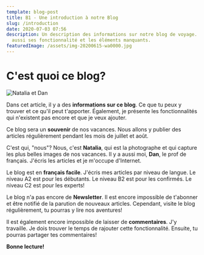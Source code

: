 ```yaml
---
template: blog-post
title: B1 - Une introduction à notre Blog
slug: /introduction
date: 2020-07-03 07:56
description: Un description des informations sur notre blog de voyage. On trouve
  aussi ses fonctionnalité et les éléments manquants.
featuredImage: /assets/img-20200615-wa0000.jpg
---
```

# C'est quoi ce blog?

![Natalia et Dan](/assets/img-20200615-wa0000.jpg "On est pas bien là? tranquilles...")

Dans cet article, il y a des **informations sur ce blog**. Ce que tu peux y trouver et ce qu'il peut t'apporter. Également, je présente les fonctionnalités qui n'existent pas encore et que je veux ajouter.

Ce blog sera un **souvenir** de nos vacances. Nous allons y publier des articles régulièrement pendant les mois de juillet et août.

C'est qui, "nous"? Nous, c'est **Natalia**, qui est la photographe et qui capture les plus belles images de nos vacances. Il y a aussi moi, **Dan**, le prof de français. J'écris les articles et je m'occupe d'Internet.

Le blog est en **français facile**. J'écris mes articles par niveau de langue. Le niveau A2 est pour les débutants. Le niveau B2 est pour les confirmés. Le niveau C2 est pour les experts!

Le blog n'a pas encore de **Newsletter**. Il est encore impossible de t'abonner et être notifié de la parution de nouveaux articles. Cependant, visite le blog régulièrement, tu pourras y lire nos aventures!

Il est également encore impossible de laisser de **commentaires**. J'y travaille. Je dois trouver le temps de rajouter cette fonctionnalité. Ensuite, tu pourras partager tes commentaires!

**Bonne lecture!**